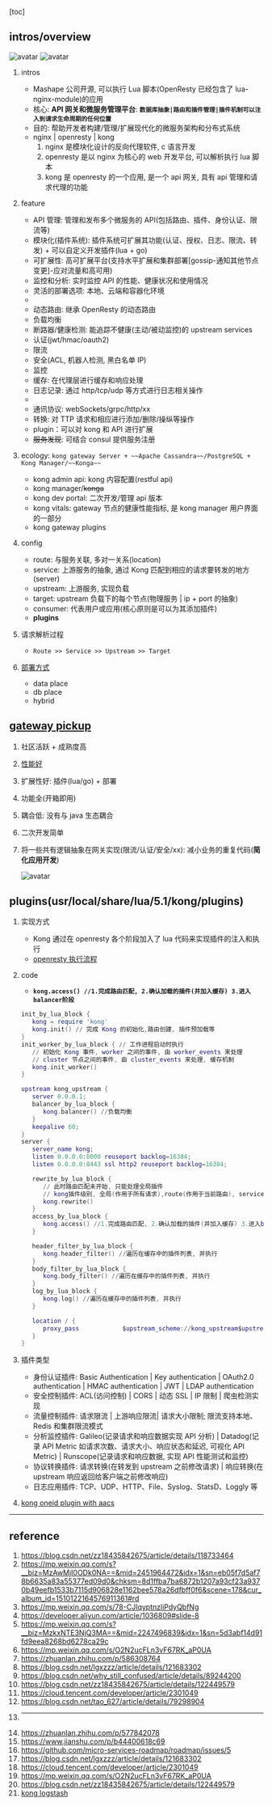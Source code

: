[toc]

## intros/overview

![avatar](/static/image/kong/kong-flow.png)
![avatar](/static/image/kong/kong-layer.jpg)

1. intros

   - Mashape 公司开源, 可以执行 Lua 脚本(OpenResty 已经包含了 lua-nginx-module)的应用
   - 核心: **API 网关和微服务管理平台**: **`数据库抽象|路由和插件管理|插件机制可以注入到请求生命周期的任何位置`**
   - 目的: 帮助开发者构建/管理/扩展现代化的微服务架构和分布式系统
   - nginx | openresty | kong
     1. nginx 是模块化设计的反向代理软件, c 语言开发
     2. openresty 是以 nginx 为核心的 web 开发平台, 可以解析执行 lua 脚本
     3. kong 是 openresty 的一个应用, 是一个 api 网关, 具有 api 管理和请求代理的功能

2. feature

   - API 管理: 管理和发布多个微服务的 API(包括路由、插件、身份认证、限流等)
   - 模块化(插件系统): 插件系统可扩展其功能(认证、授权、日志、限流、转发) + 可以自定义开发插件(lua + go)
   - 可扩展性: 高可扩展平台(支持水平扩展和集群部署[gossip-通知其他节点变更]-应对流量和高可用)
   - 监控和分析: 实时监控 API 的性能、健康状况和使用情况
   - 灵活的部署选项: 本地、云端和容器化环境
   -
   - 动态路由: 继承 OpenResty 的动态路由
   - 负载均衡
   - 断路器/健康检测: 能追踪不健康(主动/被动监控)的 upstream services
   - 认证(jwt/hmac/oauth2)
   - 限流
   - 安全(ACL, 机器人检测, 黑白名单 IP)
   - 监控
   - 缓存: 在代理层进行缓存和响应处理
   - 日志记录: 通过 http/tcp/udp 等方式进行日志相关操作
   -
   - 通讯协议: webSockets/grpc/http/xx
   - 转换: 对 TTP 请求和相应进行添加/删除/操纵等操作
   - plugin：可以对 kong 和 API 进行扩展
   - ~~服务发现~~: 可结合 consul 提供服务注册

3. ecology: `kong gateway Server + ~~Apache Cassandra~~/PostgreSQL + Kong Manager/~~Konga~~`

   - kong admin api: kong 内容配置(restful api)
   - kong manager/~~konga~~
   - kong dev portal: 二次开发/管理 api 版本
   - kong vitals: gateway 节点的健康性能指标, 是 kong manager 用户界面的一部分
   - kong gateway plugins

4. config

   - route: 与服务关联, 多对一关系(location)
   - service: 上游服务的抽象, 通过 Kong 匹配到相应的请求要转发的地方(server)
   - upstream: 上游服务, 实现负载
   - target: upstream 负载下的每个节点(物理服务 | ip + port 的抽象)
   - consumer: 代表用户或应用(核心原则是可以为其添加插件)
   - **plugins**

5. 请求解析过程

   - `Route >> Service >> Upstream >> Target`

6. [部署方式](https://tech.aufomm.com/introduction-of-different-kong-deployment-methods-with-docker/#DBless-Deployment)

   - data place
   - db place
   - hybrid

## [gateway pickup](./01.pickup.md)

1. 社区活跃 + 成熟度高
2. [性能好](https://juejin.cn/post/6844903999582240775)
3. 扩展性好: 插件(lua/go) + 部署
4. 功能全(开箱即用)
5. 耦合低: 没有与 java 生态耦合
6. 二次开发简单
7. 将一些共有逻辑抽象在网关实现(限流/认证/安全/xx): 减小业务的重复代码(**简化应用开发**)

   ![avatar](/static/image/kong/kong-optimizer.jpg)

## plugins(usr/local/share/lua/5.1/kong/plugins)

1. 实现方式

   - Kong 通过在 openresty 各个阶段加入了 lua 代码来实现插件的注入和执行
   - [openresty 执行流程](../openresty/readme.md)

2. code

   - **`kong.access() //1.完成路由匹配, 2.确认加载的插件(并加入缓存) 3.进入balancer阶段`**

   ```lua
   init_by_lua_block {
      kong = require 'kong'
      kong.init() // 完成 Kong 的初始化,路由创建, 插件预加载等
   }
   init_worker_by_lua_block { // 工作进程启动时执行
      // 初始化 Kong 事件, worker 之间的事件, 由 worker_events 来处理
      // cluster 节点之间的事件, 由 cluster_events 来处理, 缓存机制
      kong.init_worker()
   }

   upstream kong_upstream {
      server 0.0.0.1;
      balancer_by_lua_block {
         kong.balancer() //负载均衡
      }
      keepalive 60;
   }
   server {
      server_name kong;
      listen 0.0.0.0:8000 reuseport backlog=16384;
      listen 0.0.0.0:8443 ssl http2 reuseport backlog=16384;

      rewrite_by_lua_block {
         // 此时路由匹配未开始, 只能处理全局插件
         // kong插件级别, 全局(作用于所有请求),route(作用于当前路由), service(作用于匹配到当前service的所有请求)
         kong.rewrite()
      }
      access_by_lua_block {
         kong.access() //1.完成路由匹配, 2.确认加载的插件(并加入缓存) 3.进入balancer阶段
      }

      header_filter_by_lua_block {
         kong.header_filter() //遍历在缓存中的插件列表, 并执行
      }
      body_filter_by_lua_block {
         kong.body_filter() //遍历在缓存中的插件列表, 并执行
      }
      log_by_lua_block {
         kong.log() //遍历在缓存中的插件列表, 并执行
      }

      location / {
         proxy_pass            $upstream_scheme://kong_upstream$upstream_uri;
      }
   }
   ```

3. 插件类型

   - 身份认证插件: Basic Authentication | Key authentication | OAuth2.0 authentication | HMAC authentication | JWT | LDAP authentication
   - 安全控制插件: ACL(访问控制) | CORS | 动态 SSL | IP 限制 | 爬虫检测实现
   - 流量控制插件: 请求限流 | 上游响应限流| 请求大小限制; 限流支持本地、Redis 和集群限流模式
   - 分析监控插件: Galileo(记录请求和响应数据实现 API 分析) | Datadog(记录 API Metric 如请求次数、请求大小、响应状态和延迟, 可视化 API Metric) | Runscope(记录请求和响应数据, 实现 API 性能测试和监控)
   - 协议转换插件: 请求转换(在转发到 upstream 之前修改请求) | 响应转换(在 upstream 响应返回给客户端之前修改响应)
   - 日志应用插件: TCP、UDP、HTTP、File、Syslog、StatsD、Loggly 等

4. [kong oneid plugin with aacs](https://github.com/micro-services-roadmap/kong/tree/master/v3.5.0/plugins/oneid)

---

## reference

1. https://blog.csdn.net/zz18435842675/article/details/118733464
2. https://mp.weixin.qq.com/s?__biz=MzAwMjI0ODk0NA==&mid=2451964472&idx=1&sn=eb05f7d5af78b6635a83a55377ed09d0&chksm=8d1ffba7ba6872b1207a93cf23a9370b49eefb1533b7115d906828e1162bee578a26dfbff0f6&scene=178&cur_album_id=1510122164576911361#rd
3. https://mp.weixin.qq.com/s/78-CJIqyptnzliPdyQbfNg
4. https://developer.aliyun.com/article/1036809#slide-8
5. https://mp.weixin.qq.com/s?__biz=MzkxNTE3NjQ3MA==&mid=2247496839&idx=1&sn=5d3abf14d91fd9eea8268bd6278ca29c
6. https://mp.weixin.qq.com/s/O2N2ucFLn3vF67RK_aP0UA
7. https://zhuanlan.zhihu.com/p/586308764
8. https://blog.csdn.net/lgxzzz/article/details/121683302
9. https://blog.csdn.net/why_still_confused/article/details/89244200
10. https://blog.csdn.net/zz18435842675/article/details/122449579
11. https://cloud.tencent.com/developer/article/2301049
12. https://blog.csdn.net/tao_627/article/details/79298904
13. ***
14. https://zhuanlan.zhihu.com/p/577842078
15. https://www.jianshu.com/p/b44400618c69
16. https://github.com/micro-services-roadmap/roadmap/issues/5
17. https://blog.csdn.net/lgxzzz/article/details/121683302
18. https://cloud.tencent.com/developer/article/2301049
19. https://mp.weixin.qq.com/s/O2N2ucFLn3vF67RK_aP0UA
20. https://blog.csdn.net/zz18435842675/article/details/122449579
21. [kong logstash](https://blog.csdn.net/why_still_confused/article/details/89244200)
